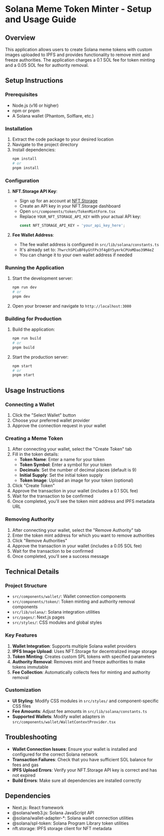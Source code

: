 # Solana Meme Token Minter - Setup and Usage Guide

## Overview

This application allows users to create Solana meme tokens with custom images uploaded to IPFS and provides functionality to remove mint and freeze authorities. The application charges a 0.1 SOL fee for token minting and a 0.05 SOL fee for authority removal.

## Setup Instructions

### Prerequisites

- Node.js (v16 or higher)
- npm or pnpm
- A Solana wallet (Phantom, Solflare, etc.)

### Installation

1. Extract the code package to your desired location
2. Navigate to the project directory
3. Install dependencies:
   ```bash
   npm install
   # or
   pnpm install
   ```

### Configuration

1. **NFT.Storage API Key**:
   - Sign up for an account at [NFT.Storage](https://nft.storage)
   - Create an API key in your NFT.Storage dashboard
   - Open `src/components/token/TokenMintForm.tsx`
   - Replace `YOUR_NFT_STORAGE_API_KEY` with your actual API key:
     ```javascript
     const NFT_STORAGE_API_KEY = 'your_api_key_here';
     ```

2. **Fee Wallet Address**:
   - The fee wallet address is configured in `src/lib/solana/constants.ts`
   - It's already set to: `7hwrchSPCuBF6yGtFPx3f4g8Y5ymrkCPUoMDao39M4eZ`
   - You can change it to your own wallet address if needed

### Running the Application

1. Start the development server:
   ```bash
   npm run dev
   # or
   pnpm dev
   ```
2. Open your browser and navigate to `http://localhost:3000`

### Building for Production

1. Build the application:
   ```bash
   npm run build
   # or
   pnpm build
   ```
2. Start the production server:
   ```bash
   npm start
   # or
   pnpm start
   ```

## Usage Instructions

### Connecting a Wallet

1. Click the "Select Wallet" button
2. Choose your preferred wallet provider
3. Approve the connection request in your wallet

### Creating a Meme Token

1. After connecting your wallet, select the "Create Token" tab
2. Fill in the token details:
   - **Token Name**: Enter a name for your token
   - **Token Symbol**: Enter a symbol for your token
   - **Decimals**: Set the number of decimal places (default is 9)
   - **Initial Supply**: Set the initial token supply
   - **Token Image**: Upload an image for your token (optional)
3. Click "Create Token"
4. Approve the transaction in your wallet (includes a 0.1 SOL fee)
5. Wait for the transaction to be confirmed
6. Once completed, you'll see the token mint address and IPFS metadata URL

### Removing Authority

1. After connecting your wallet, select the "Remove Authority" tab
2. Enter the token mint address for which you want to remove authorities
3. Click "Remove Authorities"
4. Approve the transaction in your wallet (includes a 0.05 SOL fee)
5. Wait for the transaction to be confirmed
6. Once completed, you'll see a success message

## Technical Details

### Project Structure

- `src/components/wallet/`: Wallet connection components
- `src/components/token/`: Token minting and authority removal components
- `src/lib/solana/`: Solana integration utilities
- `src/pages/`: Next.js pages
- `src/styles/`: CSS modules and global styles

### Key Features

1. **Wallet Integration**: Supports multiple Solana wallet providers
2. **IPFS Image Upload**: Uses NFT.Storage for decentralized image storage
3. **Token Minting**: Creates custom SPL tokens with specified parameters
4. **Authority Removal**: Removes mint and freeze authorities to make tokens immutable
5. **Fee Collection**: Automatically collects fees for minting and authority removal

### Customization

- **UI Styling**: Modify CSS modules in `src/styles/` and component-specific CSS files
- **Fee Amounts**: Adjust fee amounts in `src/lib/solana/constants.ts`
- **Supported Wallets**: Modify wallet adapters in `src/components/wallet/WalletContextProvider.tsx`

## Troubleshooting

- **Wallet Connection Issues**: Ensure your wallet is installed and configured for the correct Solana network
- **Transaction Failures**: Check that you have sufficient SOL balance for fees and gas
- **IPFS Upload Errors**: Verify your NFT.Storage API key is correct and has not expired
- **Build Errors**: Make sure all dependencies are installed correctly

## Dependencies

- Next.js: React framework
- @solana/web3.js: Solana JavaScript API
- @solana/wallet-adapter-*: Solana wallet connection utilities
- @solana/spl-token: Solana Program Library token utilities
- nft.storage: IPFS storage client for NFT metadata
